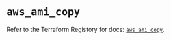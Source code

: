 # `aws_ami_copy`

Refer to the Terraform Registory for docs: [`aws_ami_copy`](https://registry.terraform.io/providers/hashicorp/aws/5.19.0/docs/resources/ami_copy).
